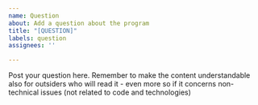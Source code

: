 ```yaml
---
name: Question
about: Add a question about the program
title: "[QUESTION]"
labels: question
assignees: ''

---
```


Post your question here. Remember to make the content understandable also for outsiders who will read it - even more so if it concerns non-technical issues (not related to code and technologies)
